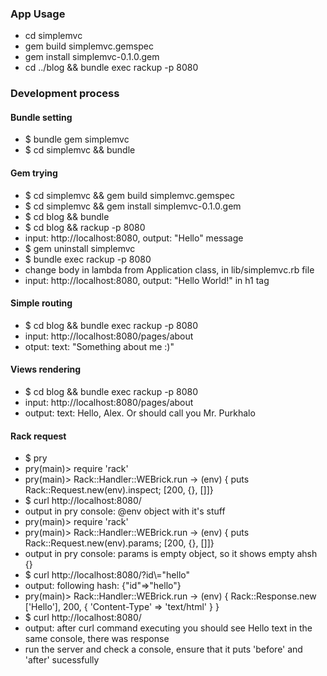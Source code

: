 <h3>App Usage</h3>
<ul>
    <li>cd simplemvc</li>
    <li>gem build simplemvc.gemspec</li>
    <li>gem install simplemvc-0.1.0.gem</li>
    <li>cd ../blog && bundle exec rackup -p 8080</li>
</ul>

<h3>Development process</h3>
<h4>Bundle setting</h4>
<ul>
    <li>$ bundle gem simplemvc</li>
    <li>$ cd simplemvc && bundle</li>
</ul>

<h4>Gem trying</h4>
<ul>
    <li>$ cd simplemvc && gem build simplemvc.gemspec</li>
    <li>$ cd simplemvc && gem install simplemvc-0.1.0.gem</li>
    <li>$ cd blog && bundle</li>
    <li>$ cd blog && rackup -p 8080</li>
    <li>input: http://localhost:8080, output: "Hello" message</li>
    <li>$ gem uninstall simplemvc</li>
    <li>$ bundle exec rackup -p 8080</li>
    <li>change body in lambda from Application class, in lib/simplemvc.rb file
    <li>input: http://localhost:8080, output: "Hello World!" in h1 tag</li>
</ul>

<h4>Simple routing</h4>
<ul>
    <li>$ cd blog && bundle exec rackup -p 8080</li>
    <li>input: http://localhost:8080/pages/about</li>
    <li>otput: text: "Something about me :)"</li>
</ul>

<h4>Views rendering</h4>
<ul>
    <li>$ cd blog && bundle exec rackup -p 8080</li>
    <li>input: http://localhost:8080/pages/about</li>
    <li>output: text: Hello, Alex. Or should call you Mr. Purkhalo</li>
</ul>

<h4>Rack request</h4>
<ul>
    <li>$ pry</li>
    <li>pry(main)> require 'rack'</li>
    <li>pry(main)>  Rack::Handler::WEBrick.run -> (env) { puts Rack::Request.new(env).inspect; [200, {}, []]}</li>
    <li>$ curl http://localhost:8080/</li>
    <li>output in pry console: @env object with it's stuff</li>
    <li>pry(main)> require 'rack'</li>
    <li>pry(main)>  Rack::Handler::WEBrick.run -> (env) { puts Rack::Request.new(env).params; [200, {}, []]}</li>
    <li>output in pry console: params is empty object, so it shows empty ahsh {}</li>
    <li>$ curl http://localhost:8080/?id\="hello"</li>
    <li>output: following hash: {"id"=>"hello"}</li>
    <li>pry(main)>  Rack::Handler::WEBrick.run -> (env) { Rack::Response.new ['Hello'], 200, { 'Content-Type' => 'text/html' } }</li>
    <li>$ curl http://localhost:8080/</li>
    <li>output: after curl command executing you should see Hello text in the same console, there was response</li>
    <li>run the server and check a console, ensure that it puts 'before' and 'after' sucessfully</li>
</ul>